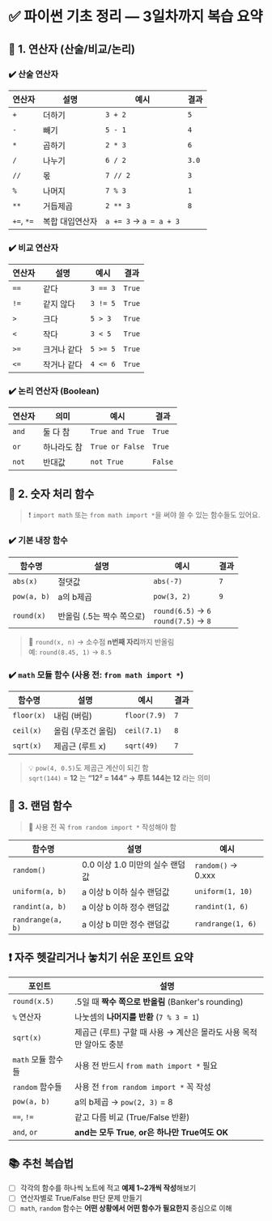 
# ✅ 파이썬 기초 정리 — 3일차까지 복습 요약

## 📌 1. 연산자 (산술/비교/논리)

### ✔️ 산술 연산자
| 연산자 | 설명            | 예시           | 결과 |
|--------|----------------|----------------|------|
| `+`    | 더하기         | `3 + 2`        | `5`  |
| `-`    | 빼기           | `5 - 1`        | `4`  |
| `*`    | 곱하기         | `2 * 3`        | `6`  |
| `/`    | 나누기         | `6 / 2`        | `3.0` |
| `//`   | 몫             | `7 // 2`       | `3`  |
| `%`    | 나머지         | `7 % 3`        | `1`  |
| `**`   | 거듭제곱       | `2 ** 3`       | `8`  |
| `+=`, `*=` | 복합 대입연산자 | `a += 3` → `a = a + 3` |  |

### ✔️ 비교 연산자
| 연산자 | 설명                | 예시            | 결과 |
|--------|---------------------|------------------|------|
| `==`   | 같다                | `3 == 3`         | `True` |
| `!=`   | 같지 않다           | `3 != 5`         | `True` |
| `>`    | 크다                | `5 > 3`          | `True` |
| `<`    | 작다                | `3 < 5`          | `True` |
| `>=`   | 크거나 같다         | `5 >= 5`         | `True` |
| `<=`   | 작거나 같다         | `4 <= 6`         | `True` |

### ✔️ 논리 연산자 (Boolean)
| 연산자 | 의미          | 예시                        | 결과 |
|--------|---------------|------------------------------|------|
| `and` | 둘 다 참      | `True and True`             | `True` |
| `or`  | 하나라도 참   | `True or False`             | `True` |
| `not` | 반대값         | `not True`                  | `False` |

## 📌 2. 숫자 처리 함수

> ❗ `import math` 또는 `from math import *`을 써야 쓸 수 있는 함수들도 있어요.

### ✔️ 기본 내장 함수
| 함수명 | 설명                 | 예시         | 결과 |
|--------|----------------------|--------------|------|
| `abs(x)` | 절댓값               | `abs(-7)`    | `7`  |
| `pow(a, b)` | a의 b제곱        | `pow(3, 2)`  | `9`  |
| `round(x)` | 반올림 (.5는 짝수 쪽으로) | `round(6.5)` → `6`<br>`round(7.5)` → `8` |

> 📌 `round(x, n)` → 소수점 **n번째 자리**까지 반올림  
> 예: `round(8.45, 1)` → `8.5`

### ✔️ `math` 모듈 함수 (사용 전: `from math import *`)
| 함수명      | 설명                 | 예시             | 결과 |
|-------------|----------------------|------------------|------|
| `floor(x)`  | 내림 (버림)         | `floor(7.9)`     | `7`  |
| `ceil(x)`   | 올림 (무조건 올림)   | `ceil(7.1)`      | `8`  |
| `sqrt(x)`   | 제곱근 (루트 x)     | `sqrt(49)`       | `7`  |

> 💡 `pow(4, 0.5)`도 제곱근 계산이 되긴 함  
> `sqrt(144)` = **12** 는 **“12² = 144” → 루트 144는 12** 라는 의미

## 📌 3. 랜덤 함수

> 🎲 사용 전 꼭 `from random import *` 작성해야 함

| 함수명          | 설명                              | 예시                    |
|------------------|-----------------------------------|-------------------------|
| `random()`       | 0.0 이상 1.0 미만의 실수 랜덤값 | `random()` → 0.xxx     |
| `uniform(a, b)`  | a 이상 b 이하 실수 랜덤값       | `uniform(1, 10)`       |
| `randint(a, b)`  | a 이상 b 이하 정수 랜덤값       | `randint(1, 6)`        |
| `randrange(a, b)`| a 이상 b 미만 정수 랜덤값       | `randrange(1, 6)`      |

## ❗ 자주 헷갈리거나 놓치기 쉬운 포인트 요약

| 포인트 | 설명 |
|--------|------|
| `round(x.5)` | .5일 때 **짝수 쪽으로 반올림** (Banker's rounding) |
| `%` 연산자 | 나눗셈의 **나머지를 반환** (`7 % 3 = 1`) |
| `sqrt(x)` | 제곱근 (루트) 구할 때 사용 → 계산은 몰라도 사용 목적만 알아도 충분 |
| `math` 모듈 함수들 | 사용 전 반드시 `from math import *` 필요 |
| `random` 함수들 | 사용 전 `from random import *` 꼭 작성 |
| `pow(a, b)` | a의 b제곱 → `pow(2, 3)` = 8 |
| `==`, `!=` | 같고 다름 비교 (True/False 반환) |
| `and`, `or` | **and는 모두 True**, **or은 하나만 True여도 OK** |

## 📚 추천 복습법

- [ ] 각각의 함수를 하나씩 노트에 적고 **예제 1~2개씩 작성**해보기  
- [ ] 연산자별로 True/False 판단 문제 만들기  
- [ ] `math`, `random` 함수는 **어떤 상황에서 어떤 함수가 필요한지** 중심으로 이해
